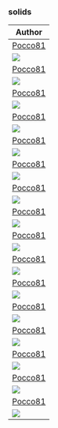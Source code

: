 <h3>solids</h3><table><thead><tr><th>Author</th></tr></thead><tbody><tr><td><a href="https://github.com/Pocco81">Pocco81</a></td></tr><tr><td><img src="peach.png"/></td></tr><tr><td><a href="https://github.com/Pocco81">Pocco81</a></td></tr><tr><td><img src="gray.png"/></td></tr><tr><td><a href="https://github.com/Pocco81">Pocco81</a></td></tr><tr><td><img src="yellow.png"/></td></tr><tr><td><a href="https://github.com/Pocco81">Pocco81</a></td></tr><tr><td><img src="bkg3.png"/></td></tr><tr><td><a href="https://github.com/Pocco81">Pocco81</a></td></tr><tr><td><img src="flamingo.png"/></td></tr><tr><td><a href="https://github.com/Pocco81">Pocco81</a></td></tr><tr><td><img src="bkg2.png"/></td></tr><tr><td><a href="https://github.com/Pocco81">Pocco81</a></td></tr><tr><td><img src="pink.png"/></td></tr><tr><td><a href="https://github.com/Pocco81">Pocco81</a></td></tr><tr><td><img src="blue.png"/></td></tr><tr><td><a href="https://github.com/Pocco81">Pocco81</a></td></tr><tr><td><img src="bkg1.png"/></td></tr><tr><td><a href="https://github.com/Pocco81">Pocco81</a></td></tr><tr><td><img src="bkg5.png"/></td></tr><tr><td><a href="https://github.com/Pocco81">Pocco81</a></td></tr><tr><td><img src="bkg4.png"/></td></tr><tr><td><a href="https://github.com/Pocco81">Pocco81</a></td></tr><tr><td><img src="green.png"/></td></tr><tr><td><a href="https://github.com/Pocco81">Pocco81</a></td></tr><tr><td><img src="cyan.png"/></td></tr><tr><td><a href="https://github.com/Pocco81">Pocco81</a></td></tr><tr><td><img src="magenta.png"/></td></tr><tr><td><a href="https://github.com/Pocco81">Pocco81</a></td></tr><tr><td><img src="white.png"/></td></tr><tr><td><a href="https://github.com/Pocco81">Pocco81</a></td></tr><tr><td><img src="red.png"/></td></tr></tbody></table>